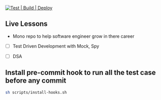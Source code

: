 [![Test | Build | Deploy](https://github.com/nitiwari-dev/live-lessons/actions/workflows/build-ci.yml/badge.svg)](https://github.com/nitiwari-dev/live-lessons/actions/workflows/build-ci.yml)

## Live Lessons
- Mono repo to help software engineer grow in there career


- [ ] Test Driven Development with Mock, Spy
- [ ] DSA




## Install pre-commit hook to run all the test case before any commit
```sh
sh scripts/install-hooks.sh
```

